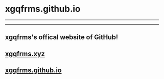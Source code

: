 # xgqfrms.github.io
***
***

## xgqfrms's offical website of GitHub!

## [xgqfrms.xyz](http://xgqfrms.xyz/)

## [xgqfrms.github.io](http://xgqfrms.github.io/xgqfrms/)
